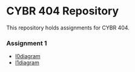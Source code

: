 
# CYBR 404 Repository

This repository holds assignments for CYBR 404.

### Assignment 1
* [l0diagram](https://github.com/gettingera/CYBR-404/blob/main/Assignments/Assignment1/webscraperl0.jpg)
* [l1diagram](https://github.com/gettingera/CYBR-404/blob/main/Assignments/Assignment1/webscraperl1.jpg)
